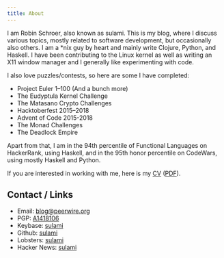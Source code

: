 ```yaml
---
title: About
---
```


I am Robin Schroer, also known as sulami. This is my blog, where I discuss
various topics, mostly related to software development, but occasionally also
others. I am a \*nix guy by heart and mainly write Clojure, Python, and Haskell.
I have been contributing to the Linux kernel as well as writing an X11 window
manager and I generally like experimenting with code.

I also love puzzles/contests, so here are some I have completed:

- Project Euler 1–100 (And a bunch more)
- The Eudyptula Kernel Challenge
- The Matasano Crypto Challenges
- Hacktoberfest 2015–2018
- Advent of Code 2015-2018
- The Monad Challenges
- The Deadlock Empire

Apart from that, I am in the 94th percentile of Functional Languages
on HackerRank, using Haskell, and in the 95th honor percentile on
CodeWars, using mostly Haskell and Python.

If you are interested in working with me, here is my [CV](/pages/cv)
([PDF](/pages/cv.pdf)).

## Contact / Links

- Email: [blog@peerwire.org](mailto:blog@peerwire.org)
- PGP: [A1418106](/raw/pubkey.txt)
- Keybase: [sulami](https://keybase.io/sulami)
- Github: [sulami](https://github.com/sulami)
- Lobsters: [sulami](https://lobste.rs/u/sulami)
- Hacker News: [sulami](https://news.ycombinator.com/user?id=sulami)
